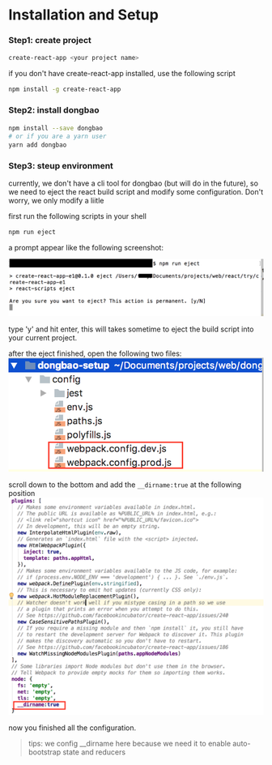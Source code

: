 # Installation and Setup

### Step1: create project
```bash
create-react-app <your project name>
```
if you don't have create-react-app installed, use the following script
```bash
npm install -g create-react-app
```

### Step2: install dongbao
```bash
npm install --save dongbao
# or if you are a yarn user
yarn add dongbao
```

### Step3: steup environment
currently, we don't have a cli tool for dongbao (but will do in the future), so we need to eject the react build script and modify
some configuration. Don't worry, we only modify a liitle

first run the following scripts in your shell
```bash
npm run eject
```

a prompt appear like the following screenshot:

![eject confirm](../../img/introduction/installation/step-3-eject-confirmed.png)

type 'y' and hit enter, this will takes sometime to eject the build script into your current project.
 
after the eject finished, open the following two files:
![modify config](../../img/introduction/installation/step-3-modify-config.png)

scroll down to the bottom and add the ```__dirname:true``` at the following position
![add dirname](../../img/introduction/installation/step-3-add-dirname.png)

now you finished all the configuration.


> tips: we config __dirname here because we need it to enable auto-bootstrap state and reducers